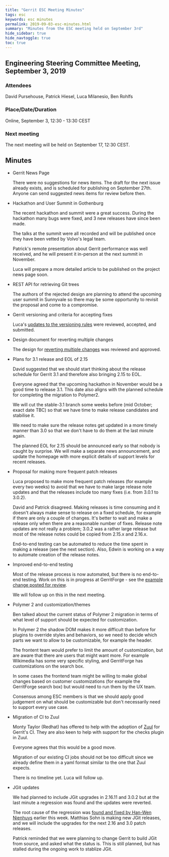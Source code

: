 ```yaml
---
title: "Gerrit ESC Meeting Minutes"
tags: esc
keywords: esc minutes
permalink: 2019-09-03-esc-minutes.html
summary: "Minutes from the ESC meeting held on September 3rd"
hide_sidebar: true
hide_navtoggle: true
toc: true
---
```


## Engineering Steering Committee Meeting, September 3, 2019

### Attendees

David Pursehouse, Patrick Hiesel, Luca Milanesio, Ben Rohlfs

### Place/Date/Duration

Online, September 3, 12:30 - 13:30 CEST

### Next meeting

The next meeting will be held on September 17, 12:30 CEST.

## Minutes

* Gerrit News Page

  There were no suggestions for news items. The draft for the next issue already
  exists, and is scheduled for publishing on September 27th. Anyone can send
  suggested news items for review before then.

* Hackathon and User Summit in Gothenburg

  The recent hackathon and summit were a great success. During the hackathon
  many bugs were fixed, and 3 new releases have since been made.

  The talks at the summit were all recorded and will be published once they
  have been vetted by Volvo's legal team.

  Patrick's remote presentation about Gerrit performance was well received,
  and he will present it in-person at the next summit in November.

  Luca will prepare a more detailed article to be published on the project
  news page soon.

* REST API for retrieving Git trees

  The authors of the rejected design are planning to attend the upcoming user
  summit in Sunnyvale so there may be some opportunity to revisit the proposal
  and come to a compromise.

* Gerrit versioning and criteria for accepting fixes

  Luca's [updates to the versioning rules](https://gerrit-review.googlesource.com/c/gerrit/+/234560)
  were reviewed, accepted, and submitted.

* Design document for reverting multiple changes

  The design for [reverting multiple changes](https://gerrit-review.googlesource.com/c/homepage/+/233996)
  was reviewed and approved.

* Plans for 3.1 release and EOL of 2.15

  David suggested that we should start thinking about the release schedule
  for Gerrit 3.1 and therefore also bringing 2.15 to EOL.

  Everyone agreed that the upcoming hackathon in November would be a good
  time to release 3.1. This date also aligns with the planned schedule for
  completing the migration to Polymer2.

  We will cut the stable-3.1 branch some weeks before (mid October; exact date
  TBC) so that we have time to make release candidates and stabilise it.

  We need to make sure the release notes get updated in a more timely manner than
  3.0 so that we don't have to do them at the last minute again.

  The planned EOL for 2.15 should be announced early so that nobody is caught
  by surprise. We will make a separate news announcement, and update the
  homepage with more explicit details of support levels for recent releases.

* Proposal for making more frequent patch releases

  Luca proposed to make more frequent patch releases (for example every two
  weeks) to avoid that we have to make large release note updates and that
  the releases include too many fixes (i.e. from 3.0.1 to 3.0.2).

  David and Patrick disagreed. Making releases is time consuming and it
  doesn't always make sense to release on a fixed schedule, for example if
  there are only a couple of changes. It's better to wait and make a release
  only when there are a reasonable number of fixes. Release note updates
  are not really a problem; 3.0.2 was a rather large release but most of the
  release notes could be copied from 2.15.x and 2.16.x.

  End-to-end testing can be automated to reduce the time spent in making a
  release (see the next section). Also, Edwin is working on a way to
  automate creation of the release notes.

* Improved end-to-end testing

  Most of the release process is now automated, but there is no end-to-end
  testing. Work on this is in progress at GerritForge - see the
  [example change posted for review](https://gerrit-review.googlesource.com/c/gerrit/+/225212).

  We will follow up on this in the next meeting.

* Polymer 2 and customization/themes

  Ben talked about the current status of Polymer 2 migration in terms of
  what level of support should be expected for customization.

  In Polymer 2 the shadow DOM makes it more difficult than before for
  plugins to override styles and behaviors, so we need to decide which
  parts we want to allow to be customizable, for example the header.

  The frontent team would prefer to limit the amount of customization, but
  are aware that there are users that might want more. For example Wikimedia
  has some very specific styling, and GerritForge has customizations on the
  search box.

  In some cases the frontend team might be willing to make global changes
  based on customer customizations (for example the GerritForge search box)
  but would need to run them by the UX team.

  Consensus among ESC members is that we should apply good judgement on what
  should be customizable but don't necessarily need to support every use
  case.

* Migration of CI to Zuul

  Monty Taylor (Redhat) has offered to help with the adoption of [Zuul](https://zuul-ci.org/)
  for Gerrit's CI. They are also keen to help with support for the checks
  plugin in Zuul.

  Everyone agrees that this would be a good move.

  Migration of our existing CI jobs should not be too difficult since we
  already define them in a yaml format similar to the one that Zuul expects.

  There is no timeline yet. Luca will follow up.

* JGit updates

  We had planned to include JGit upgrades in 2.16.11 and 3.0.2 but at the
  last minute a regression was found and the updates were reverted.

  The root cause of the regression was [found and fixed by Han-Wen Nienhuys](https://git.eclipse.org/r/#/c/148706/)
  earlier this week. Matthias Sohn is making new JGit releases, and we will
  include the upgrades for the next 2.16 and 3.0 patch releases.

  Patrick reminded that we were planning to change Gerrit to build JGit
  from source, and asked what the status is. This is still planned, but
  has stalled during the ongoing work to stablize JGit.
